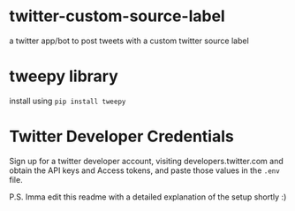 # twitter-custom-source-label
 a twitter app/bot to post tweets with a custom twitter source label

# tweepy library
  install using `pip install tweepy`

# Twitter Developer Credentials
 Sign up for a twitter developer account, visiting developers.twitter.com and obtain the API keys and Access tokens, and paste those values in the `.env` file.

P.S. Imma edit this readme with a detailed explanation of the setup shortly :)